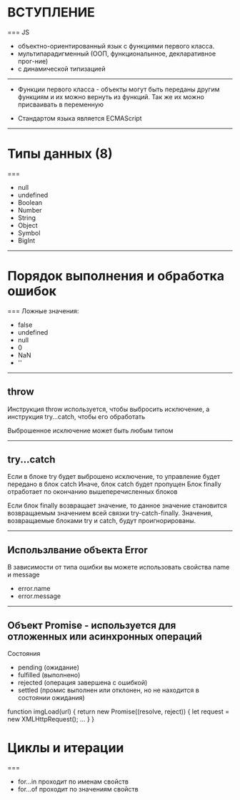 
# ВСТУПЛЕНИЕ
===
JS
  * объектно-ориентированный язык с функциями первого класса.
  * мультипарадигменный (ООП, функциональнное, декларативное прог-ние)
  * с динамической типизацией

---

- Функции первого класса -
       объекты могут быть переданы другим функциям и их можно вернуть из функций. 
       Так же их можно присваивать в переменную 

- Стандартом языка является ECMAScript

---

# Типы данных (8)
===
  * null
  * undefined
  * Boolean
  * Number
  * String
  * Object
  * Symbol
  * BigInt

---

# Порядок выполнения и обработка ошибок
===
Ложные значения:
* false
* undefined
* null
* 0
* NaN
* ''

---
throw
---
Инструкция throw используется, чтобы выбросить исключение,
а инструкция try...catch, чтобы его обработать

Выброшенное исключение может быть любым типом

---

try...catch
---
Если в блоке try будет выброшено исключение, то управление будет передано в блок catch
Иначе, блок catch будет пропущен
Блок finally отработает по окончанию вышеперечисленных блоков 

Если блок finally возвращает значение, то данное значение становится 
возвращаемым значением всей связки try-catch-finally. 
Значения, возвращаемые блоками try и catch, будут проигнорированы.

---

Использлвание объекта Error
---
В зависимости от типа ошибки вы можете использовать свойства name и message
* error.name
* error.message

---

Объект Promise - используется для отложенных или асинхронных операций
---
Состояния
* pending (ожидание)
* fulfilled (выполнено)
* rejected (операция завершена с ошибкой)
* settled (промис выполнен или отклонен, но не находится в состоянии ожидания)

function imgLoad(url) {
  return new Promise((resolve, reject)) {
    let request = new XMLHttpRequest();
    ...
  }
}

# Циклы и итерации
===
* for...in проходит по именам свойств
* for...of проходит по значениям свойств

  
   

